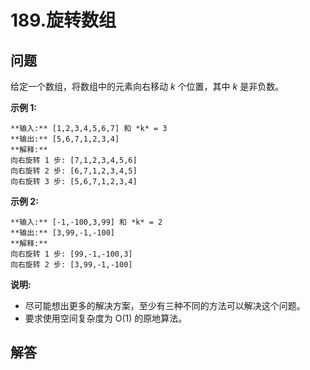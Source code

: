 # 189.旋转数组

## 问题

给定一个数组，将数组中的元素向右移动 *k* 个位置，其中 *k* 是非负数。

**示例 1:**

```
**输入:** [1,2,3,4,5,6,7] 和 *k* = 3
**输出:** [5,6,7,1,2,3,4]
**解释:**
向右旋转 1 步: [7,1,2,3,4,5,6]
向右旋转 2 步: [6,7,1,2,3,4,5]
向右旋转 3 步: [5,6,7,1,2,3,4]

```

**示例 2:**

```
**输入:** [-1,-100,3,99] 和 *k* = 2
**输出:** [3,99,-1,-100]
**解释:**
向右旋转 1 步: [99,-1,-100,3]
向右旋转 2 步: [3,99,-1,-100]
```

**说明:**

* 尽可能想出更多的解决方案，至少有三种不同的方法可以解决这个问题。
* 要求使用空间复杂度为 O(1) 的原地算法。



## 解答

